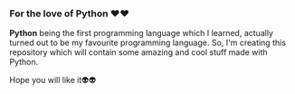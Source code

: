 ### For the love of Python ❤️❤️

**Python** being the first programming language which I learned, actually turned out to be my favourite programming language.
So, I'm creating this repository which will contain some amazing and cool stuff made with Python.

Hope you will like it👽👽
